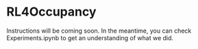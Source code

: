 # RL4Occupancy

Instructions will be coming soon. In the meantime, you can check Experiments.ipynb to get an understanding of what we did.
